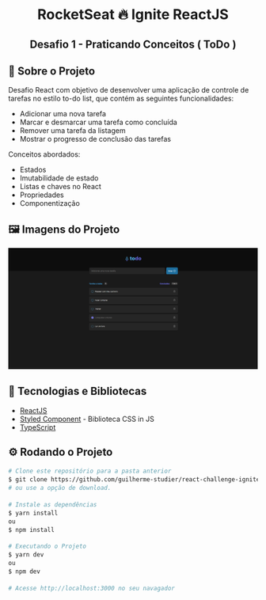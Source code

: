 <!-- Title -->
<h1 align="center"> RocketSeat 🔥 Ignite ReactJS </h1>

<!-- Subtitle -->
<h2 align="center"> Desafio 1 - Praticando Conceitos ( ToDo ) </h2>

<!-- Sobre o Projeto -->
## 🚀 Sobre o Projeto
Desafio React com objetivo de desenvolver uma aplicação de controle de tarefas no estilo to-do list, que contém as seguintes funcionalidades:

* Adicionar uma nova tarefa
* Marcar e desmarcar uma tarefa como concluída
* Remover uma tarefa da listagem
* Mostrar o progresso de conclusão das tarefas

Conceitos abordados:

* Estados
* Imutabilidade de estado
* Listas e chaves no React
* Propriedades
* Componentização


## 🖼️ Imagens do Projeto
<div align="center">
  <img src="./src/assets/screenshot.png">
</div>

## 🧰 Tecnologias e Bibliotecas

* [ReactJS](https://pt-br.reactjs.org/tutorial/tutorial.html)
* [Styled Component](https://www.npmjs.com/package/styled-components) - Biblioteca CSS in JS
* [TypeScript](https://www.typescriptlang.org/)


## ⚙️ Rodando o Projeto
```bash
# Clone este repositório para a pasta anterior
$ git clone https://github.com/guilherme-studier/react-challenge-ignite-01.git
# ou use a opção de download.

# Instale as dependências
$ yarn install
ou
$ npm install

# Executando o Projeto
$ yarn dev 
ou
$ npm dev

# Acesse http://localhost:3000 no seu navagador
```
